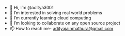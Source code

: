 - 👋 Hi, I’m @aditya3001
- 👀 I’m interested in solving real world problems
- 🌱 I’m currently learning cloud computing
- 💞️ I’m looking to collaborate on any open source project
- 📫 How to reach me- adityajainmathura@gmail.com


